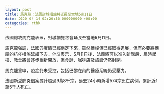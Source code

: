 ```yaml
---
layout: post
title: 馬克龍：法國封城措施將延長至當地5月11日
date: 2020-04-14 02:20:38.000000000 +08:00
categories: rthk
---
```


法國總統馬克龍表示，封城措施將會延長至當地5月11日。

馬克龍強調，法國的疫情已經穩定下來，雖然嚴峻但已經取得進展，但有必要將嚴厲的抗疫措施延續下去。他又表示，5月11日後，法國將可以進入新階段，屆時學校、教堂將會逐步重新開放，但食肆、咖啡店及旅館仍然封閉。

馬克龍重申，疫症仍未受控，包括巴黎在內的醫療系統仍受壓力。

法國新型肺炎個案累計超過9萬8千宗，過去24小時新增574宗死亡病例，累計近1萬5千人死亡。
